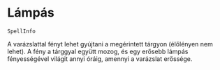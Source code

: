 # Lámpás

`SpellInfo`

A varázslattal fényt lehet gyújtani a megérintett tárgyon (élőlényen nem lehet). A fény a tárggyal együtt mozog, és egy erősebb lámpás fényességével világit annyi óráig, amennyi a varázslat erőssége.

